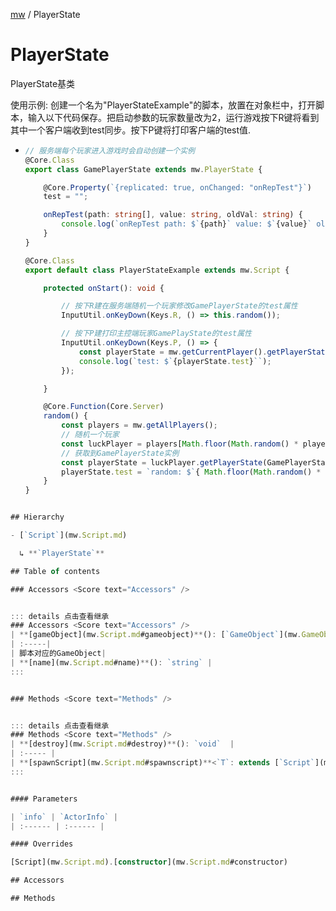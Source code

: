 [mw](../modules/Core.mw.md) / PlayerState

# PlayerState <Badge type="tip" text="Class" /> <Score text="PlayerState" />

PlayerState基类

<span style="font-size: 14px;">

使用示例: 创建一个名为"PlayerStateExample"的脚本，放置在对象栏中，打开脚本，输入以下代码保存。把启动参数的玩家数量改为2，运行游戏按下R键将看到其中一个客户端收到test同步。按下P键将打印客户端的test值.

</span>

* ``` typescript
  // 服务端每个玩家进入游戏时会自动创建一个实例
  @Core.Class
  export class GamePlayerState extends mw.PlayerState {

      @Core.Property(`{replicated: true, onChanged: "onRepTest"}`)
      test = "";

      onRepTest(path: string[], value: string, oldVal: string) {
          console.log(`onRepTest path: $`{path}` value: $`{value}` oldVal: $`{oldVal}``);
      }
  }

  @Core.Class
  export default class PlayerStateExample extends mw.Script {

      protected onStart(): void {

          // 按下R建在服务端随机一个玩家修改GamePlayerState的test属性
          InputUtil.onKeyDown(Keys.R, () => this.random());

          // 按下P建打印主控端玩家GamePlayState的test属性
          InputUtil.onKeyDown(Keys.P, () => {
              const playerState = mw.getCurrentPlayer().getPlayerState(GamePlayerState);
              console.log(`test: $`{playerState.test}``);
          });

      }

      @Core.Function(Core.Server)
      random() {
          const players = mw.getAllPlayers();
          // 随机一个玩家
          const luckPlayer = players[Math.floor(Math.random() * players.length)];
          // 获取到GamePlayerState实例
          const playerState = luckPlayer.getPlayerState(GamePlayerState);
          playerState.test = `random: $`{ Math.floor(Math.random() * 100)}``;
      }
  }
```ts

## Hierarchy

- [`Script`](mw.Script.md)

  ↳ **`PlayerState`**

## Table of contents

### Accessors <Score text="Accessors" /> 


::: details 点击查看继承
### Accessors <Score text="Accessors" /> 
| **[gameObject](mw.Script.md#gameobject)**(): [`GameObject`](mw.GameObject.md)  |
| :-----|
| 脚本对应的GameObject|
| **[name](mw.Script.md#name)**(): `string` |
:::


### Methods <Score text="Methods" /> 


::: details 点击查看继承
### Methods <Score text="Methods" /> 
| **[destroy](mw.Script.md#destroy)**(): `void`  |
| :----- |
| **[spawnScript](mw.Script.md#spawnscript)**<`T`: extends [`Script`](mw.Script.md)<`T`\>\>(`scriptClass`: (...`args`: `unknown`[]) => `T`, `bInReplicates?`: `boolean`): `Promise`<`T`: extends [`Script`](mw.Script.md)<`T`\>\> |
:::


#### Parameters

| `info` | `ActorInfo` |
| :------ | :------ |

#### Overrides

[Script](mw.Script.md).[constructor](mw.Script.md#constructor)

## Accessors

## Methods